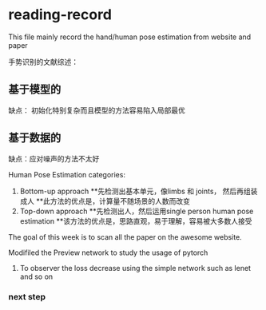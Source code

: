 # reading-record

This file mainly record the hand/human pose estimation from website and paper

手势识别的文献综述：

## 基于模型的

缺点： 初始化特别复杂而且模型的方法容易陷入局部最优

## 基于数据的

缺点：应对噪声的方法不太好

Human Pose Estimation categories:

1. Bottom-up approach
**先检测出基本单元，像limbs 和 joints， 然后再组装成人
**此方法的优点是，计算量不随场景的人数而改变
2. Top-down approach
**先检测出人，然后运用single person human pose estimation
**该方法的优点是，思路直观，易于理解，容易被大多数人接受


The goal of this week is to scan all the paper on the awesome website.

Modifiled the Preview network to study the usage of pytorch

1. To observer the loss decrease using the simple network such as lenet and so on

### next step
